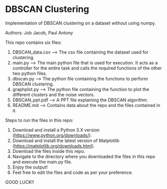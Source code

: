 # DBSCAN Clustering

Implementation of DBSCAN clustering on a dataset without using numpy.

Authors: Job Jacob, Paul Antony

This repo contains six files: <br />
1) DBSCAN_data.csv --> The csv file containing the dataset used for clustering. <br />
2) main.py --> The main python file that is used for execution. It acts as a controller for the entire task and calls the required functions of the other two python files. <br />
3) dbscan.py --> The python file containing the functions to perform DBSCAN clustering. <br />
4) graphplot.py --> The python file containing the function to plot the different clusters and the noise vectors. <br />
5) DBSCAN_ppt.pdf --> A PPT file explaining the DBSCAN algorithm. <br />
6) README.md --> Contains data about the repo and the files contained in it.

Steps to run the files in this repo: <br />
1) Download and install a Python 3.X version (https://www.python.org/downloads/). <br />
2) Download and install the latest version of Matplotlib (https://matplotlib.org/downloads.html). <br />
3) Download the files inside this repo. <br />
4) Navigate to the directory where you downloaded the files in this repo and execute the main.py file. <br />
5) Enjoy the output! <br />
6) Feel free to edit the files and code as per your preference.

GOOD LUCK!!


